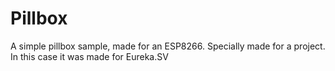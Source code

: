 # Pillbox
A simple pillbox sample, made for an ESP8266. Specially made for a project. In this case it was made for Eureka.SV
